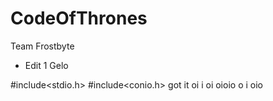 CodeOfThrones
=============

Team Frostbyte
- Edit 1 Gelo

#include<stdio.h>
#include<conio.h>
got it
oi i oi oioio o i oio
